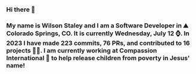 ### Hi there 👋

### My name is Wilson Staley and I am a Software Developer in ⛰ Colorado Springs, CO.  It is currently Wednesday, July 12 ⌚. In 2023 I have made 223 commits, 76 PRs, and contributed to 16 projects 👨‍💻. I am currently working at Compassion International 🏢 to help release children from poverty in Jesus' name!